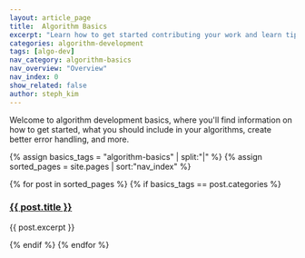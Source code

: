 ```yaml
---
layout: article_page
title:  Algorithm Basics
excerpt: "Learn how to get started contributing your work and learn tips working with git, markdown, and better error handling on Algorithmia."
categories: algorithm-development
tags: [algo-dev]
nav_category: algorithm-basics
nav_overview: "Overview"
nav_index: 0
show_related: false
author: steph_kim
---
```


Welcome to algorithm development basics, where you'll find information on how to get started, what you should include in your algorithms, create better error handling, and more.

{% assign basics_tags = "algorithm-basics" | split:"|" %}
{% assign sorted_pages = site.pages | sort:"nav_index" %}
<div class="row overview-container">
  {% for post in sorted_pages %}
    {% if basics_tags == post.categories %}
    <div class="col-md-12 overview-brief">
		<h3><a href="{{ post.url | relative_url }}">{{ post.title }}</a></h3>
		<p class="lg">{{ post.excerpt }}</p>
	</div>
  {% endif %}
  {% endfor %}
</div>

